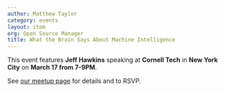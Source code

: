 ```yaml
---
author: Matthew Taylor
category: events
layout: item
org: Open Source Manager
title: What the Brain Says About Machine Intelligence
---
```


This event features **Jeff Hawkins** speaking at **Cornell Tech** in
**New York City** on **March 17 from 7-9PM**.

See [our meetup page](http://www.meetup.com/numenta/events/220895892/)
for details and to RSVP.
